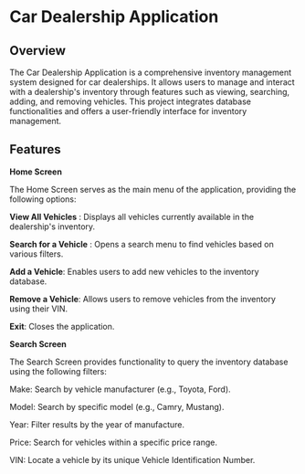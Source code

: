# Car Dealership Application
## Overview
The Car Dealership Application is a comprehensive inventory management system designed for car dealerships. It allows users to manage and interact with a dealership's inventory through features such as viewing, searching, adding, and removing vehicles. This project integrates database functionalities and offers a user-friendly interface for inventory management.

## Features

**Home Screen**

The Home Screen serves as the main menu of the application, providing the following options:

**View All Vehicles** : Displays all vehicles currently available in the dealership's inventory.

  **Search for a Vehicle** : Opens a search menu to find vehicles based on various filters.

  **Add a Vehicle**: Enables users to add new vehicles to the inventory database.

  **Remove a Vehicle**: Allows users to remove vehicles from the inventory using their VIN.

  **Exit**: Closes the application.
  
**Search Screen**

The Search Screen provides functionality to query the inventory database using the following filters:

Make: Search by vehicle manufacturer (e.g., Toyota, Ford).

Model: Search by specific model (e.g., Camry, Mustang).

Year: Filter results by the year of manufacture.

Price: Search for vehicles within a specific price range.

VIN: Locate a vehicle by its unique Vehicle Identification Number.

